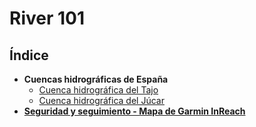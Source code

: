 # River 101

## Índice
* **Cuencas hidrográficas de España**
    * [Cuenca hidrográfica del Tajo](./CHT/)
    * [Cuenca hidrográfica del Júcar](./CHJ/)
* **[Seguridad y seguimiento - Mapa de Garmin InReach](https://share.garmin.com/gpalacios82)**